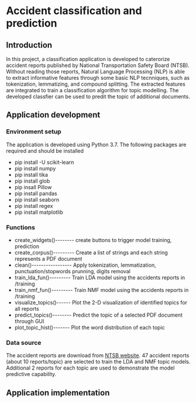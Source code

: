 
# Accident classification and prediction
## Introduction

In this project, a classification application is developed to caterorize accident reports published by National Transportation Safety Board (NTSB). Without reading those reports, Natural Language Processing (NLP) is able to extract informative features through some basic NLP tecnniques, such as tokenization, lemmatizing, and compound splitting. The extracted features are integrated to train a classification algorithm for topic modelling. The developed classfier can be used to predit the topic of additional documents. 

## Application development
### Environment setup
The application is developed using Python 3.7. The following packages are required and should be installed
* pip install -U scikit-learn
* pip install numpy
* pip install tika
* pip install glob
* pip insall Pillow
* pip install pandas
* pip install seaborn
* pip install regex
* pip install matplotlib

### Functions
* create_widgets()-------- create buttons to trigger model training, prediction
* create_corpus()--------- Create a list of strings and each string represents a PDF document
* clean()----------------- Apply tokenization, lemmatization, punctuation/stopwords prunning, digits removal
* train_lda_fun()--------- Train LDA model using the accidents reports in /training
* train_nmf_fun()--------- Train NMF model using the accidents reports in /training
* visualize_topics()------ Plot the 2-D visualization of identified topics for all reports
* predict_topics()-------- Predict the topic of a selected PDF document through GUI
* plot_topic_hist()------- Plot the word distribution of each topic

### Data source
The accident reports are download from [NTSB website](https://www.ntsb.gov/investigations/AccidentReports/Pages/AccidentReports.aspx). 47 accident reports (about 10 reports/topic) are selected to train the LDA and NMF topic models. Additional 2 reports for each topic are used to demonstrate the model predictive capability.

## Application implementation







